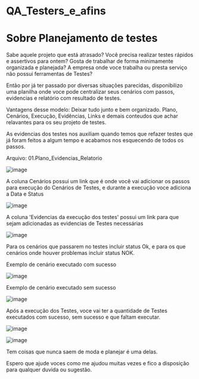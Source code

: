 # QA_Testers_e_afins

# Sobre Planejamento de testes

   Sabe aquele projeto que está atrasado? Você precisa realizar testes rápidos e assertivos para ontem? Gosta de trabalhar de forma minimamente organizada e planejada? A empresa onde voce trabalha ou presta serviço não possui ferramentas de Testes? 
  
   Então por já ter passado por diversas situações parecidas, disponibilizo uma planilha onde voce pode centralizar seus cenários com passos, evidencias e relatório com resultado de testes.
   
   Vantagens desse modelo: Deixar tudo junto e bem organizado.
   Plano, Cenários, Execução, Evidências, Links e demais conteudos que achar relavantes para os seu projeto de testes.
   
   As evidencias dos testes nos auxiliam quando temos que refazer testes que já foram feitos a algum tempo e acabamos nos esquecendo de todos os passos.

  Arquivo: 01.Plano_Evidencias_Relatorio
  
  ![image](https://user-images.githubusercontent.com/66569714/216794240-40c1eb4b-7e20-4b79-99d1-ab6b4747e89f.png)


  A coluna Cenários possui um link que é onde você vai adicionar os passos para execução do Cenários de Testes, 
  e durante a execução voce adiciona a Data e Status  
  
  
![image](https://user-images.githubusercontent.com/66569714/216794272-4b2a6b12-8a60-474d-9431-96c7212a09fb.png)


  A coluna 'Evidencias da execução dos testes' possui um link para que sejam adicionadas as evidencias de Testes necessárias
   
 ![image](https://user-images.githubusercontent.com/66569714/216794366-feab4c89-0df8-4e93-b141-3d7f7d29552d.png)
 
 
  Para os cenários que passarem no testes incluir status Ok, e para os que cenários onde houver problemas incluir status NOK.
   
  Exemplo de cenário executado com sucesso
   
   ![image](https://user-images.githubusercontent.com/66569714/216794519-42554b6f-4dce-4f4d-8408-3887b4509b31.png)
   
   Exemplo de cenário executado sem sucesso
   
   ![image](https://user-images.githubusercontent.com/66569714/216794552-069f2d14-311a-4ee7-a103-a0586f10ab27.png)
   
   Após a execução dos Testes, voce vai ter a quantidade de Testes executados com sucesso, sem sucesso e que faltam executar.
   
   ![image](https://user-images.githubusercontent.com/66569714/216794605-b22276e2-73ea-459c-aaa5-ab5b3d730ae8.png)
   
   ![image](https://user-images.githubusercontent.com/66569714/216794634-b1f0ad54-35e5-4d44-b943-4ce57fc37d46.png)

   Tem coisas que nunca saem de moda e planejar é uma delas.

   Espero que ajude voces como me ajudou muitas vezes e fico a disposição para qualquer duvida ou sugestão.

